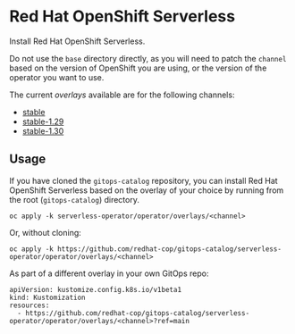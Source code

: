 # Red Hat OpenShift Serverless

Install Red Hat OpenShift Serverless.

Do not use the `base` directory directly, as you will need to patch the `channel` based on the version of OpenShift you are using, or the version of the operator you want to use.

The current *overlays* available are for the following channels:

* [stable](operator/overlays/stable)
* [stable-1.29](operator/overlays/stable-1.29)
* [stable-1.30](operator/overlays/stable-1.30)

## Usage

If you have cloned the `gitops-catalog` repository, you can install Red Hat OpenShift Serverless based on the overlay of your choice by running from the root (`gitops-catalog`) directory.

```
oc apply -k serverless-operator/operator/overlays/<channel>
```

Or, without cloning:

```
oc apply -k https://github.com/redhat-cop/gitops-catalog/serverless-operator/operator/overlays/<channel>
```

As part of a different overlay in your own GitOps repo:

```
apiVersion: kustomize.config.k8s.io/v1beta1
kind: Kustomization
resources:
  - https://github.com/redhat-cop/gitops-catalog/serverless-operator/operator/overlays/<channel>?ref=main
```
